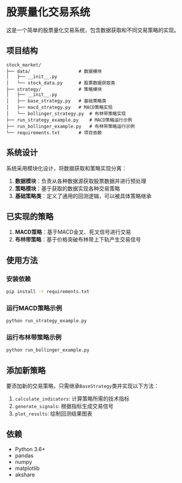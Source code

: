 # 股票量化交易系统

这是一个简单的股票量化交易系统，包含数据获取和不同交易策略的实现。

## 项目结构

```
stock_market/
├── data/                  # 数据模块
│   ├── __init__.py
│   └── stock_data.py      # 股票数据获取类
├── strategy/              # 策略模块
│   ├── __init__.py
│   ├── base_strategy.py   # 基础策略类
│   ├── macd_strategy.py   # MACD策略实现
│   └── bollinger_strategy.py  # 布林带策略实现
├── run_strategy_example.py    # MACD策略运行示例
├── run_bollinger_example.py   # 布林带策略运行示例
└── requirements.txt       # 项目依赖
```

## 系统设计

系统采用模块化设计，将数据获取和策略实现分离：

1. **数据模块**：负责从各种数据源获取股票数据并进行预处理
2. **策略模块**：基于获取的数据实现各种交易策略
3. **基础策略类**：定义了通用的回测逻辑，可以被具体策略继承

## 已实现的策略

1. **MACD策略**：基于MACD金叉、死叉信号进行交易
2. **布林带策略**：基于价格突破布林带上下轨产生交易信号

## 使用方法

### 安装依赖

```bash
pip install -r requirements.txt
```

### 运行MACD策略示例

```bash
python run_strategy_example.py
```

### 运行布林带策略示例

```bash
python run_bollinger_example.py
```

## 添加新策略

要添加新的交易策略，只需继承`BaseStrategy`类并实现以下方法：

1. `calculate_indicators`: 计算策略所需的技术指标
2. `generate_signals`: 根据指标生成交易信号
3. `plot_results`: 绘制回测结果图表

## 依赖

- Python 3.6+
- pandas
- numpy
- matplotlib
- akshare